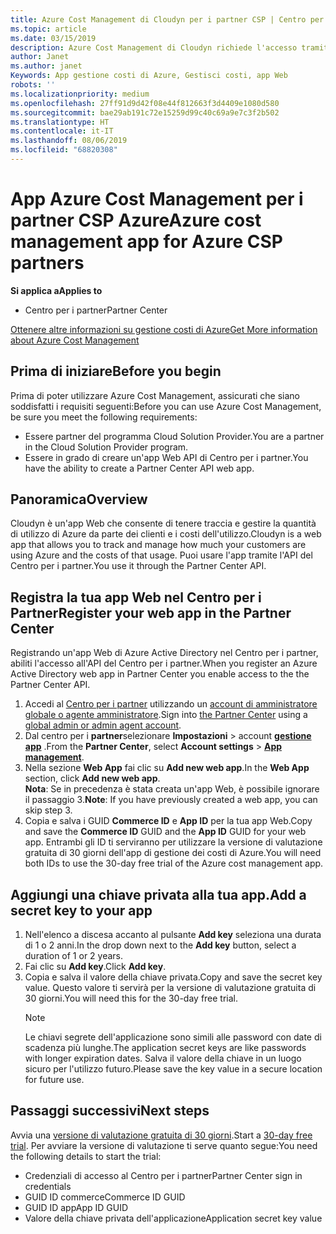 ```yaml
---
title: Azure Cost Management di Cloudyn per i partner CSP | Centro per i partner
ms.topic: article
ms.date: 03/15/2019
description: Azure Cost Management di Cloudyn richiede l'accesso tramite provisioning dell'API Centro per i partner.
author: Janet
ms.author: janet
Keywords: App gestione costi di Azure, Gestisci costi, app Web
robots: ''
ms.localizationpriority: medium
ms.openlocfilehash: 27ff91d9d42f08e44f812663f3d4409e1080d580
ms.sourcegitcommit: bae29ab191c72e15259d99c40c69a9e7c3f2b502
ms.translationtype: HT
ms.contentlocale: it-IT
ms.lasthandoff: 08/06/2019
ms.locfileid: "68820308"
---
```

# <a name="azure-cost-management-app-for-azure-csp-partners"></a><span data-ttu-id="03d53-104">App Azure Cost Management per i partner CSP Azure</span><span class="sxs-lookup"><span data-stu-id="03d53-104">Azure cost management app for Azure CSP partners</span></span>  

<span data-ttu-id="03d53-105">**Si applica a**</span><span class="sxs-lookup"><span data-stu-id="03d53-105">**Applies to**</span></span>

-  <span data-ttu-id="03d53-106">Centro per i partner</span><span class="sxs-lookup"><span data-stu-id="03d53-106">Partner Center</span></span>

[<span data-ttu-id="03d53-107">Ottenere altre informazioni su gestione costi di Azure</span><span class="sxs-lookup"><span data-stu-id="03d53-107">Get More information about Azure Cost Management</span></span>](https://go.microsoft.com/fwlink/p/?linkid=857893)

## <a name="before-you-begin"></a><span data-ttu-id="03d53-108">Prima di iniziare</span><span class="sxs-lookup"><span data-stu-id="03d53-108">Before you begin</span></span>
<span data-ttu-id="03d53-109">Prima di poter utilizzare Azure Cost Management, assicurati che siano soddisfatti i requisiti seguenti:</span><span class="sxs-lookup"><span data-stu-id="03d53-109">Before you can use Azure Cost Management, be sure you meet the following requirements:</span></span>

- <span data-ttu-id="03d53-110">Essere partner del programma Cloud Solution Provider.</span><span class="sxs-lookup"><span data-stu-id="03d53-110">You are a partner in the Cloud Solution Provider program.</span></span>
- <span data-ttu-id="03d53-111">Essere in grado di creare un'app Web API di Centro per i partner.</span><span class="sxs-lookup"><span data-stu-id="03d53-111">You have the ability to create a Partner Center API web app.</span></span>

## <a name="overview"></a><span data-ttu-id="03d53-112">Panoramica</span><span class="sxs-lookup"><span data-stu-id="03d53-112">Overview</span></span>

<span data-ttu-id="03d53-113">Cloudyn è un'app Web che consente di tenere traccia e gestire la quantità di utilizzo di Azure da parte dei clienti e i costi dell'utilizzo.</span><span class="sxs-lookup"><span data-stu-id="03d53-113">Cloudyn is a web app that allows you to track and manage how much your customers are using Azure and the costs of that usage.</span></span> <span data-ttu-id="03d53-114">Puoi usare l'app tramite l'API del Centro per i partner.</span><span class="sxs-lookup"><span data-stu-id="03d53-114">You use it through the Partner Center API.</span></span>

## <a name="register-your-web-app-in-the-partner-center"></a><span data-ttu-id="03d53-115">Registra la tua app Web nel Centro per i Partner</span><span class="sxs-lookup"><span data-stu-id="03d53-115">Register your web app in the Partner Center</span></span>
<span data-ttu-id="03d53-116">Registrando un'app Web di Azure Active Directory nel Centro per i partner, abiliti l'accesso all'API del Centro per i partner.</span><span class="sxs-lookup"><span data-stu-id="03d53-116">When you register an Azure Active Directory web app in Partner Center you enable access to the the Partner Center API.</span></span> 
1.  <span data-ttu-id="03d53-117">Accedi al [Centro per i partner](https://partnercenter.microsoft.com/pcv/dashboard/overview) utilizzando un [account di amministratore globale o agente amministratore](create-user-accounts-and-set-permissions.md).</span><span class="sxs-lookup"><span data-stu-id="03d53-117">Sign into [the Partner Center](https://partnercenter.microsoft.com/pcv/dashboard/overview) using a [global admin or admin agent account](create-user-accounts-and-set-permissions.md).</span></span>
2.  <span data-ttu-id="03d53-118">Dal centro per i **partner**selezionare **Impostazioni** &gt; account **[gestione app](https://partnercenter.microsoft.com/pcv/apiintegration/appmanagement)** .</span><span class="sxs-lookup"><span data-stu-id="03d53-118">From the **Partner Center**, select **Account settings** &gt; **[App management](https://partnercenter.microsoft.com/pcv/apiintegration/appmanagement)**.</span></span>
3.  <span data-ttu-id="03d53-119">Nella sezione **Web App** fai clic su **Add new web app**.</span><span class="sxs-lookup"><span data-stu-id="03d53-119">In the **Web App** section, click **Add new web app**.</span></span>
<br> <span data-ttu-id="03d53-120">**Nota**: Se in precedenza è stata creata un'app Web, è possibile ignorare il passaggio 3.</span><span class="sxs-lookup"><span data-stu-id="03d53-120">**Note**: If you have previously created a web app, you can skip step 3.</span></span>
4.  <span data-ttu-id="03d53-121">Copia e salva i GUID **Commerce ID** e **App ID** per la tua app Web.</span><span class="sxs-lookup"><span data-stu-id="03d53-121">Copy and save the **Commerce ID** GUID and the **App ID** GUID for your web app.</span></span> <span data-ttu-id="03d53-122">Entrambi gli ID ti serviranno per utilizzare la versione di valutazione gratuita di 30 giorni dell'app di gestione dei costi di Azure.</span><span class="sxs-lookup"><span data-stu-id="03d53-122">You will need both IDs to use the 30-day free trial of the Azure cost management app.</span></span>

## <a name="add-a-secret-key-to-your-app"></a><span data-ttu-id="03d53-123">Aggiungi una chiave privata alla tua app.</span><span class="sxs-lookup"><span data-stu-id="03d53-123">Add a secret key to your app</span></span>
1. <span data-ttu-id="03d53-124">Nell'elenco a discesa accanto al pulsante **Add key** seleziona una durata di 1 o 2 anni.</span><span class="sxs-lookup"><span data-stu-id="03d53-124">In the drop down next to the **Add key** button, select a duration of 1 or 2 years.</span></span>
2. <span data-ttu-id="03d53-125">Fai clic su **Add key**.</span><span class="sxs-lookup"><span data-stu-id="03d53-125">Click **Add key**.</span></span> 
3. <span data-ttu-id="03d53-126">Copia e salva il valore della chiave privata.</span><span class="sxs-lookup"><span data-stu-id="03d53-126">Copy and save the secret key value.</span></span> <span data-ttu-id="03d53-127">Questo valore ti servirà per la versione di valutazione gratuita di 30 giorni.</span><span class="sxs-lookup"><span data-stu-id="03d53-127">You will need this for the 30-day free trial.</span></span><br>
   > [!NOTE]  
   > <span data-ttu-id="03d53-128">Le chiavi segrete dell'applicazione sono simili alle password con date di scadenza più lunghe.</span><span class="sxs-lookup"><span data-stu-id="03d53-128">The application secret keys are like passwords with longer expiration dates.</span></span> <span data-ttu-id="03d53-129">Salva il valore della chiave in un luogo sicuro per l'utilizzo futuro.</span><span class="sxs-lookup"><span data-stu-id="03d53-129">Please save the key value in a secure location for future use.</span></span>

## <a name="next-steps"></a><span data-ttu-id="03d53-130">Passaggi successivi</span><span class="sxs-lookup"><span data-stu-id="03d53-130">Next steps</span></span>
<span data-ttu-id="03d53-131">Avvia una [versione di valutazione gratuita di 30 giorni](https://go.microsoft.com/fwlink/?linkid=857895).</span><span class="sxs-lookup"><span data-stu-id="03d53-131">Start a [30-day free trial](https://go.microsoft.com/fwlink/?linkid=857895).</span></span>
<span data-ttu-id="03d53-132">Per avviare la versione di valutazione ti serve quanto segue:</span><span class="sxs-lookup"><span data-stu-id="03d53-132">You need the following details to start the trial:</span></span>
- <span data-ttu-id="03d53-133">Credenziali di accesso al Centro per i partner</span><span class="sxs-lookup"><span data-stu-id="03d53-133">Partner Center sign in credentials</span></span>
- <span data-ttu-id="03d53-134">GUID ID commerce</span><span class="sxs-lookup"><span data-stu-id="03d53-134">Commerce ID GUID</span></span>
- <span data-ttu-id="03d53-135">GUID ID app</span><span class="sxs-lookup"><span data-stu-id="03d53-135">App ID GUID</span></span>
- <span data-ttu-id="03d53-136">Valore della chiave privata dell'applicazione</span><span class="sxs-lookup"><span data-stu-id="03d53-136">Application secret key value</span></span>
